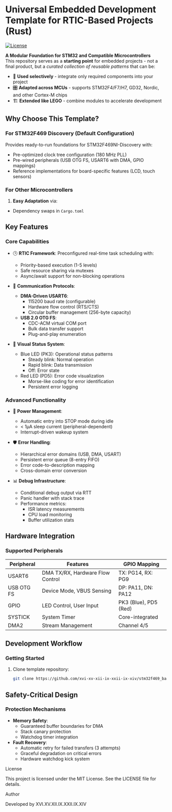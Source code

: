 # Universal Embedded Development Template for RTIC-Based Projects (Rust)

[![License](https://img.shields.io/badge/License-MIT%2FApache--2.0-blue)](https://opensource.org/licenses/MIT)

**A Modular Foundation for STM32 and Compatible Microcontrollers**  
This repository serves as a **starting point** for embedded projects - not a final product, but a *curated collection of reusable patterns* that can be:
- 🧩 **Used selectively** - integrate only required components into your project
- 🎛 **Adapted across MCUs** - supports STM32F4/F7/H7, GD32, Nordic, and other Cortex-M chips
- 🏗 **Extended like LEGO** - combine modules to accelerate development

## Why Choose This Template?

### For STM32F469 Discovery (Default Configuration)
Provides ready-to-run foundations for STM32F469NI-Discovery with:
- Pre-optimized clock tree configuration (180 MHz PLL)
- Pre-wired peripherals (USB OTG FS, USART6 with DMA, GPIO mappings)
- Reference implementations for board-specific features (LCD, touch sensors)

### For Other Microcontrollers
1. **Easy Adaptation** via:
  - Dependency swaps in `Cargo.toml`

## Key Features

### Core Capabilities
- 🕒 **RTIC Framework**: Preconfigured real-time task scheduling with:
  - Priority-based execution (1-5 levels)
  - Safe resource sharing via mutexes
  - Async/await support for non-blocking operations

- 📡 **Communication Protocols**:
  - **DMA-Driven USART6**:
    - 115200 baud rate (configurable)
    - Hardware flow control (RTS/CTS)
    - Circular buffer management (256-byte capacity)
  - **USB 2.0 OTG FS**:
    - CDC-ACM virtual COM port
    - Bulk data transfer support
    - Plug-and-play enumeration

- 🚦 **Visual Status System**:
  - Blue LED (PK3): Operational status patterns
    - Steady blink: Normal operation
    - Rapid blink: Data transmission
    - Off: Error state
  - Red LED (PD5): Error code visualization
    - Morse-like coding for error identification
    - Persistent error logging

### Advanced Functionality
- 🔋 **Power Management**:
  - Automatic entry into STOP mode during idle
  - < 1µA sleep current (peripheral-dependent)
  - Interrupt-driven wakeup system

- 🛡️ **Error Handling**:
  - Hierarchical error domains (USB, DMA, USART)
  - Persistent error queue (8-entry FIFO)
  - Error code-to-description mapping
  - Cross-domain error conversion

- 📊 **Debug Infrastructure**:
  - Conditional debug output via RTT
  - Panic handler with stack trace
  - Performance metrics:
    - ISR latency measurements
    - CPU load monitoring
    - Buffer utilization stats

## Hardware Integration

### Supported Peripherals
| Peripheral  | Features                          | GPIO Mapping          |
|-------------|-----------------------------------|-----------------------|
| USART6      | DMA TX/RX, Hardware Flow Control  | TX: PG14, RX: PG9     |
| USB OTG FS  | Device Mode, VBUS Sensing         | DP: PA11, DN: PA12    |
| GPIO        | LED Control, User Input           | PK3 (Blue), PD5 (Red) |
| SYSTICK     | System Timer                      | Core-integrated       |
| DMA2        | Stream Management                 | Channel 4/5           |

## Development Workflow

### Getting Started
1. Clone template repository:
   ```bash
   git clone https://github.com/xvi-xv-xii-ix-xxii-ix-xiv/stm32f469_base_rtic.git

## Safety-Critical Design

### Protection Mechanisms

- **Memory Safety**:
  - Guaranteed buffer boundaries for DMA
  - Stack canary protection
  - Watchdog timer integration
- **Fault Recovery**:
  - Automatic retry for failed transfers (3 attempts)
  - Graceful degradation on critical errors
  - Hardware watchdog kick system

License

This project is licensed under the MIT License. See the LICENSE file for details.

Author

Developed by XVI.XV.XII.IX.XXII.IX.XIV
